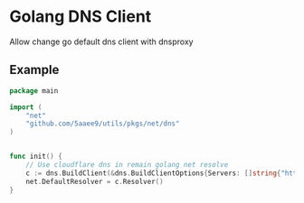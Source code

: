 # Golang DNS Client

Allow change go default dns client with dnsproxy

## Example 

```go
package main

import ( 
    "net"
    "github.com/5aaee9/utils/pkgs/net/dns"
)


func init() {
    // Use cloudflare dns in remain golang net resolve
    c := dns.BuildClient(&dns.BuildClientOptions{Servers: []string{"https://1.1.1.1/dns-query"}})
    net.DefaultResolver = c.Resolver()
}

```